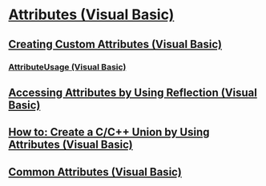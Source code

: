# [Attributes (Visual Basic)](attributes-visual-basic.md)
## [Creating Custom Attributes (Visual Basic)](creating-custom-attributes.md)
### [AttributeUsage (Visual Basic)](attributeusage.md)
## [Accessing Attributes by Using Reflection (Visual Basic)](accessing-attributes-by-using-reflection.md)
## [How to: Create a C/C++ Union by Using Attributes (Visual Basic)](how-to-create-a-c-c-union-by-using-attributes-visual-basic.md)
## [Common Attributes (Visual Basic)](common-attributes.md)
